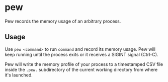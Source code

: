 # pew

Pew records the memory usage of an arbitrary process.

## Usage

Use `pew <command>` to run `command` and record its memory usage. Pew
will keep running until the process exits or it receives a SIGINT signal
(Ctrl-C).

Pew will write the memory profile of your process to a timestamped CSV
file inside the `.pew.` subdirectory of the current working directory
from where it's launched.
